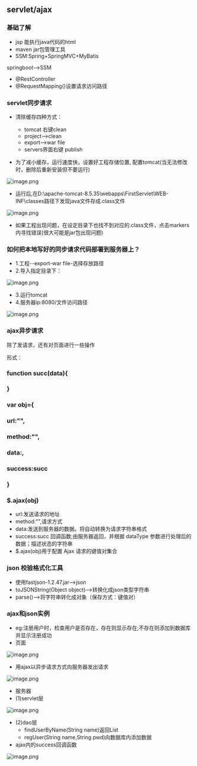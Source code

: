 ## servlet/ajax
### 基础了解
* jsp 能执行java代码的html
* maven jar包管理工具
* SSM:Spring+SpringMVC+MyBatis

springboot-->SSM
* @RestController
* @RequestMapping()设置请求访问路径

### servlet同步请求
* 清除缓存四种方式：
	* tomcat 右键clean
	* project-->clean
	* export-->war file 
	* servers界面右键 publish

* 为了减小缓存，运行速度快，设置好工程存储位置,
配置tomcat(当无法修改时，删除后重新安装但不要运行)

![image.png](https://upload-images.jianshu.io/upload_images/14466577-280db6e00f9d6d38.png?imageMogr2/auto-orient/strip%7CimageView2/2/w/1240)

* 运行后,在D:\apache-tomcat-8.5.35\webapps\FirstServlet\WEB-INF\classes路径下发现java文件存成.class文件

![image.png](https://upload-images.jianshu.io/upload_images/14466577-e43baa47445f2e22.png?imageMogr2/auto-orient/strip%7CimageView2/2/w/1240)

* 如果工程出现问题，在设定目录下也找不到对应的.class文件，点击markers内寻找错误(很大可能是jar包出现问题)


### 如何把本地写好的同步请求代码部署到服务器上？

* 1.工程--export-war file-选择存放路径
* 2.导入指定目录下：

![image.png](https://upload-images.jianshu.io/upload_images/14466577-6dbe7cd9423a7933.png?imageMogr2/auto-orient/strip%7CimageView2/2/w/1240)

* 3.运行tomcat
* 4.服务器ip:8080/文件访问路径

![image.png](https://upload-images.jianshu.io/upload_images/14466577-3fbb929d12d306ba.png?imageMogr2/auto-orient/strip%7CimageView2/2/w/1240)


### ajax异步请求

除了发请求，还有对页面进行一些操作

形式：
### function succ(data){
### }
### var obj={
### url:"",
### method:"",
### data:,
### success:succ 				
### }
### $.ajax(obj)
* url:发送请求的地址
* method:"",请求方式
* data:发送到服务器的数据。将自动转换为请求字符串格式
* success:succ 回调函数;由服务器返回，并根据 dataType 参数进行处理后的数据；描述状态的字符串				
* $.ajax(obj)用于配置 Ajax 请求的键值对集合

### json 校验格式化工具
* 使用fastjson-1.2.47.jar-->json
* toJSONString(Object object)-->转换化成json类型字符串
* parse()-->将字符串转化成对象（保存方式：键值对）
### ajax和json实例
* eg:注册用户时，检查用户是否存在，存在则显示存在;不存在则添加到数据库并显示注册成功
* 页面

![image.png](https://upload-images.jianshu.io/upload_images/14466577-e3fec278a0ed5ef3.png?imageMogr2/auto-orient/strip%7CimageView2/2/w/1240)

* 用ajax以异步请求方式向服务器发出请求

![image.png](https://upload-images.jianshu.io/upload_images/14466577-3f7395c521eab63f.png?imageMogr2/auto-orient/strip%7CimageView2/2/w/1240)

* 服务器
* (1)servlet层

![image.png](https://upload-images.jianshu.io/upload_images/14466577-7b2b919e37c8d8ed.png?imageMogr2/auto-orient/strip%7CimageView2/2/w/1240)

* (2)dao层
	* findUserByName(String name)返回List<User>
	* regUser(String name,String pwd)向数据库内添加数据
* ajax内的success回调函数
	
![image.png](https://upload-images.jianshu.io/upload_images/14466577-e8e0e8fe5c8d8030.png?imageMogr2/auto-orient/strip%7CimageView2/2/w/1240)




